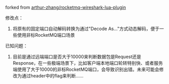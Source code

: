 forked from [arthur-zhang/rocketmq-wireshark-lua-plugin](https://github.com/arthur-zhang/rocketmq-wireshark-lua-plugin)

修改点：
1. 将原有的固定端口自动解码转换为通过"Decode As..."方式动态解码，便于一些使用非标RocketMQ端口场景

已知问题：
1. 目前是通过远端端口是否大于10000来判断数据包是Request还是Response，在一些极端场景下，比如客户端本地端口轮转特别快、或者服务端使用了大于10000的非标RocketMQ端口，会导致识别出错。未来可能会修改为通过header中的flag来判断……